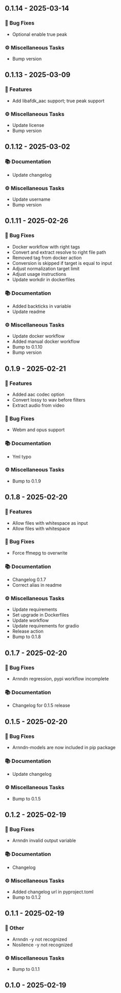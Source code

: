 ## 0.1.14 - 2025-03-14
### <!-- 1 -->🐛 Bug Fixes
- Optional enable true peak

### <!-- 7 -->⚙️ Miscellaneous Tasks
- Bump version

## 0.1.13 - 2025-03-09
### <!-- 0 -->🚀 Features
- Add libafdk_aac support; true peak support

### <!-- 7 -->⚙️ Miscellaneous Tasks
- Update license
- Bump version

## 0.1.12 - 2025-03-02
### <!-- 3 -->📚 Documentation
- Update changelog

### <!-- 7 -->⚙️ Miscellaneous Tasks
- Update username
- Bump version

## 0.1.11 - 2025-02-26
### <!-- 1 -->🐛 Bug Fixes
- Docker workflow with right tags
- Convert and extract resolve to right file path
- Removed tag from docker action
- Conversion is skipped if target is equal to input
- Adjust normalization target limit
- Adjust usage instructions
- Update workdir in dockerfiles

### <!-- 3 -->📚 Documentation
- Added backticks in variable
- Update readme

### <!-- 7 -->⚙️ Miscellaneous Tasks
- Update docker workflow
- Added manual docker workflow
- Bump to 0.1.10
- Bump version

## 0.1.9 - 2025-02-21
### <!-- 0 -->🚀 Features
- Added aac codec option
- Convert lossy to wav before filters
- Extract audio from video

### <!-- 1 -->🐛 Bug Fixes
- Webm and opus support

### <!-- 3 -->📚 Documentation
- Yml typo

### <!-- 7 -->⚙️ Miscellaneous Tasks
- Bump to 0.1.9

## 0.1.8 - 2025-02-20
### <!-- 0 -->🚀 Features
- Allow files with whitespace as input
- Allow files with whitespace

### <!-- 1 -->🐛 Bug Fixes
- Force ffmepg to overwrite

### <!-- 3 -->📚 Documentation
- Changelog 0.1.7
- Correct alias in readme

### <!-- 7 -->⚙️ Miscellaneous Tasks
- Update requirements
- Set upgrade in Dockerfiles
- Update workflow
- Update requirements for gradio
- Release action
- Bump to 0.1.8

## 0.1.7 - 2025-02-20
### <!-- 1 -->🐛 Bug Fixes
- Arnndn regression, pypi workflow incomplete

### <!-- 3 -->📚 Documentation
- Changelog for 0.1.5 release

## 0.1.5 - 2025-02-20
### <!-- 1 -->🐛 Bug Fixes
- Arnndn-models are now included in pip package

### <!-- 3 -->📚 Documentation
- Update changelog

### <!-- 7 -->⚙️ Miscellaneous Tasks
- Bump to 0.1.5

## 0.1.2 - 2025-02-19
### <!-- 1 -->🐛 Bug Fixes
- Arnndn invalid output variable

### <!-- 3 -->📚 Documentation
- Changelog

### <!-- 7 -->⚙️ Miscellaneous Tasks
- Added changelog url in pyproject.toml
- Bump to 0.1.2

## 0.1.1 - 2025-02-19
### <!-- 10 -->💼 Other
- Arnndn -y not recognized
- Nosilence -y not recognized

### <!-- 7 -->⚙️ Miscellaneous Tasks
- Bump to 0.1.1

## 0.1.0 - 2025-02-19
